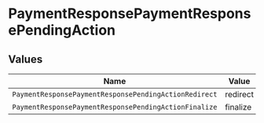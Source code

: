 # PaymentResponsePaymentResponsePendingAction


## Values

| Name                                                  | Value                                                 |
| ----------------------------------------------------- | ----------------------------------------------------- |
| `PaymentResponsePaymentResponsePendingActionRedirect` | redirect                                              |
| `PaymentResponsePaymentResponsePendingActionFinalize` | finalize                                              |
